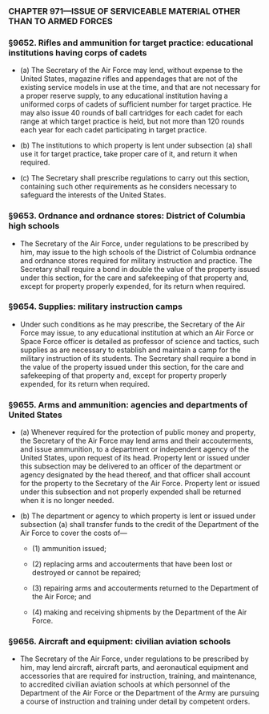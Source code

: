 ### **CHAPTER 971—ISSUE OF SERVICEABLE MATERIAL OTHER THAN TO ARMED FORCES**

### §9652. Rifles and ammunition for target practice: educational institutions having corps of cadets
* (a) The Secretary of the Air Force may lend, without expense to the United States, magazine rifles and appendages that are not of the existing service models in use at the time, and that are not necessary for a proper reserve supply, to any educational institution having a uniformed corps of cadets of sufficient number for target practice. He may also issue 40 rounds of ball cartridges for each cadet for each range at which target practice is held, but not more than 120 rounds each year for each cadet participating in target practice.

* (b) The institutions to which property is lent under subsection (a) shall use it for target practice, take proper care of it, and return it when required.

* (c) The Secretary shall prescribe regulations to carry out this section, containing such other requirements as he considers necessary to safeguard the interests of the United States.

### §9653. Ordnance and ordnance stores: District of Columbia high schools
* The Secretary of the Air Force, under regulations to be prescribed by him, may issue to the high schools of the District of Columbia ordnance and ordnance stores required for military instruction and practice. The Secretary shall require a bond in double the value of the property issued under this section, for the care and safekeeping of that property and, except for property properly expended, for its return when required.

### §9654. Supplies: military instruction camps
* Under such conditions as he may prescribe, the Secretary of the Air Force may issue, to any educational institution at which an Air Force or Space Force officer is detailed as professor of science and tactics, such supplies as are necessary to establish and maintain a camp for the military instruction of its students. The Secretary shall require a bond in the value of the property issued under this section, for the care and safekeeping of that property and, except for property properly expended, for its return when required.

### §9655. Arms and ammunition: agencies and departments of United States
* (a) Whenever required for the protection of public money and property, the Secretary of the Air Force may lend arms and their accouterments, and issue ammunition, to a department or independent agency of the United States, upon request of its head. Property lent or issued under this subsection may be delivered to an officer of the department or agency designated by the head thereof, and that officer shall account for the property to the Secretary of the Air Force. Property lent or issued under this subsection and not properly expended shall be returned when it is no longer needed.

* (b) The department or agency to which property is lent or issued under subsection (a) shall transfer funds to the credit of the Department of the Air Force to cover the costs of—

  * (1) ammunition issued;

  * (2) replacing arms and accouterments that have been lost or destroyed or cannot be repaired;

  * (3) repairing arms and accouterments returned to the Department of the Air Force; and

  * (4) making and receiving shipments by the Department of the Air Force.

### §9656. Aircraft and equipment: civilian aviation schools
* The Secretary of the Air Force, under regulations to be prescribed by him, may lend aircraft, aircraft parts, and aeronautical equipment and accessories that are required for instruction, training, and maintenance, to accredited civilian aviation schools at which personnel of the Department of the Air Force or the Department of the Army are pursuing a course of instruction and training under detail by competent orders.